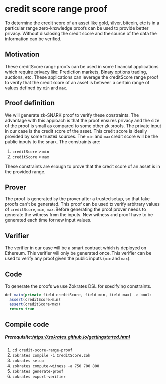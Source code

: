 # credit score range proof
To determine the credit score of an asset like gold, silver, bitcoin, etc is in a particular range zero-knowledge proofs can be used to provide better privacy. Without disclosing the credit score and the source of the data the information can be verified.

## Motivation

These creditScore range proofs can be used in some financial applications which require privacy like: Prediction markets, Binary options trading, auctions, etc. These applications can leverage the creditScore range proof to verify that the credit score of an asset is between a certain range of values defined by `min` and `max`.

## Proof definition

We will generate zk-SNARK proof to verify these constraints. The advantage with this approach is that the proof ensures privacy and the size of the proof is small as compared to some other zk proofs. The private input in our case is the credit score of the asset. This credit score is ideally provided by some trusted sources. The `min` and `max` credit score will be the public inputs to the snark. The constraints are:

1. `creditScore` > `min`
2. `creditScore` < `max`

These constraints are enough to prove that the credit score of an asset is in the provided range.

## Prover

The proof is generated by the prover after a trusted setup, so that fake proofs can't be generated. This proof can be used to verify arbitrary values of `creditScore`, `min`, `max`. Before generating the proof prover needs to generate the witness from the inputs. New witness and proof have to be generated each time for new input values.

## Verifier

The verifier in our case will be a smart contract which is deployed on Ethereum. This verifier will only be generated once. This verifier can be used to verify any proof given the public inputs (`min` and `max`).

## Code

To generate the proofs we use Zokrates DSL for specifying constraints.

```jsx
def main(private field creditScore, field min, field max) -> bool:
  assert(creditScore>min)
  assert(creditScore<max)
  return true
```

## Compile code
##### Prerequisite:https://zokrates.github.io/gettingstarted.html
1. `cd credit-score-range-proof`
2. `zokrates compile -i CreditScore.zok`
3. `zokrates setup`
4. `zokrates compute-witness -a 750 700 800`
5. `zokrates generate-proof`
6. `zokrates export-verifier`
